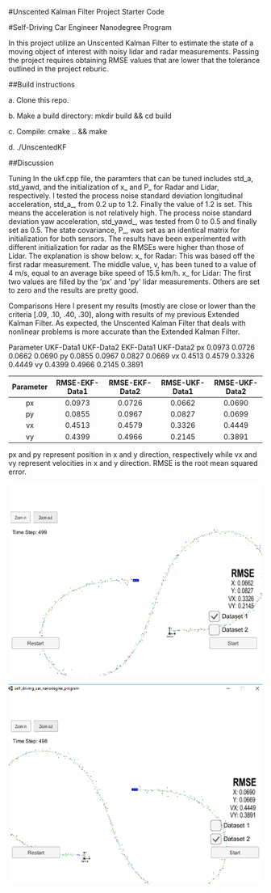 #Unscented Kalman Filter Project Starter Code

#Self-Driving Car Engineer Nanodegree Program

In this project utilize an Unscented Kalman Filter to estimate the state of a moving object of interest with noisy lidar and radar measurements. Passing the project requires obtaining RMSE values that are lower that the tolerance outlined in the project reburic.

##Build instructions

a. Clone this repo. 

b. Make a build directory: mkdir build && cd build 

c. Compile: cmake .. && make 

d. ./UnscentedKF

##Discussion

Tuning In the ukf.cpp file, the paramters that can be tuned includes std_a, std_yawd, and the initialization of x_ and P_ for Radar and Lidar, respectively.
I tested the process noise standard deviation longitudinal acceleration, std_a_, from 0.2 up to 1.2. Finally the value of 1.2 is set. This means the acceleration is not relatively high. The process noise standard deviation yaw acceleration, std_yawd_, was tested from 0 to 0.5 and finally set as 0.5. The state covariance, P_, was set as an identical matrix for initialization for both sensors. The results have been experimented with different initialization for radar as the RMSEs were higher than those of Lidar. The explanation is show below: x_ for Radar: This was based off the first radar measurement. The middle value, v, has been tuned to a value of 4 m/s, equal to an average bike speed of 15.5 km/h. x_ for Lidar: The first two values are filled by the 'px' and 'py' lidar measurements. Others are set to zero and the results are pretty good.

Comparisons Here I present my results (mostly are close or lower than the criteria [.09, .10, .40, .30], along with results of my previous Extended Kalman Filter. As expected, the Unscented Kalman Filter that deals with nonlinear problems is more accurate than the Extended Kalman Filter.

Parameter	UKF-Data1	UKF-Data2	EKF-Data1	UKF-Data2 px 0.0973	0.0726	0.0662	0.0690 py	0.0855	0.0967	0.0827	0.0669 vx 0.4513	0.4579	0.3326	0.4449 vy	0.4399	0.4966	0.2145	0.3891

| Parameter| RMSE-EKF-Data1| RMSE-EKF-Data2| RMSE-UKF-Data1| RMSE-UKF-Data2| 
|:--------:|:-------------:|:-------------:|:-------------:|:-------------:| 
| px       |     0.0973    |     0.0726    |     0.0662    |     0.0690    |
| py       |     0.0855    |     0.0967    |     0.0827    |     0.0699    |
| vx       |     0.4513    |     0.4579    |     0.3326    |     0.4449    |
| vy       |     0.4399    |     0.4966    |     0.2145    |     0.3891    |
px and py represent position in x and y direction, respectively while vx and vy represent velocities in x and y direction. RMSE is the root mean squared error.

![Final RMSE by using Dataset 1](snapshot/fig1.png)

![Final RMSE by using Dataset 2](snapshot/fig2.png)
